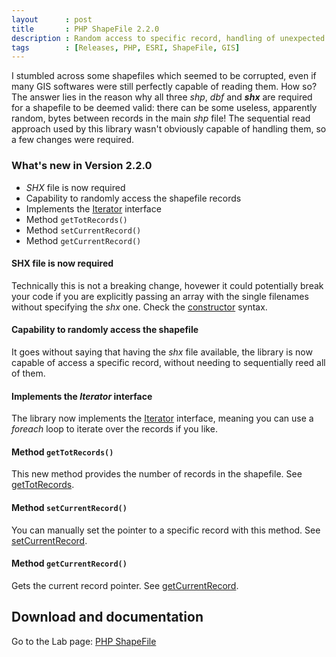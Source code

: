 ```yaml
---
layout      : post
title       : PHP ShapeFile 2.2.0
description : Random access to specific record, handling of unexpected bytes in the files and Iterator interface
tags        : [Releases, PHP, ESRI, ShapeFile, GIS]
---
```


I stumbled across some shapefiles which seemed to be corrupted, even if many GIS softwares were still perfectly capable of reading them.
How so?
The answer lies in the reason why all three *shp*, *dbf* and ***shx*** are required for a shapefile to be deemed valid: there can be some useless, apparently random, bytes between records in the main *shp* file!
The sequential read approach used by this library wasn't obviously capable of handling them, so a few changes were required.


### What's new in Version 2.2.0
- *SHX* file is now required
- Capability to randomly access the shapefile records
- Implements the [Iterator](http://php.net/manual/en/class.iterator.php) interface
- Method `getTotRecords()`
- Method `setCurrentRecord()`
- Method `getCurrentRecord()`


#### SHX file is now required
Technically this is not a breaking change, hovewer it could potentially break your code if you are explicitly passing an array with the single filenames without specifying the *shx* one. Check the [constructor](/labs/php-shapefile#construct) syntax.

#### Capability to randomly access the shapefile
It goes without saying that having the *shx* file available, the library is now capable of access a specific record, without needing to sequentially reed all of them.

#### Implements the *Iterator* interface
The library now implements the [Iterator](http://php.net/manual/en/class.iterator.php) interface, meaning you can use a *foreach* loop to iterate over the records if you like.

#### Method `getTotRecords()`
This new method provides the number of records in the shapefile. See [getTotRecords](/labs/php-shapefile/#gettotrecords).

#### Method `setCurrentRecord()`
You can manually set the pointer to a specific record with this method. See [setCurrentRecord](/labs/php-shapefile/#setcurrentrecord).

#### Method `getCurrentRecord()`
Gets the current record pointer. See [getCurrentRecord](/labs/php-shapefile/#getcurrentrecord).



## Download and documentation

Go to the Lab page: [PHP ShapeFile](/labs/php-shapefile/)
